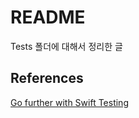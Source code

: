 # README

Tests 폴더에 대해서 정리한 글 


## References

[Go further with Swift Testing](https://developer.apple.com/videos/play/wwdc2024/10195/)
